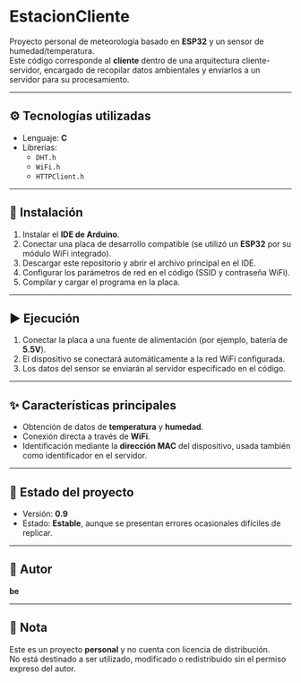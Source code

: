 # EstacionCliente

Proyecto personal de meteorología basado en **ESP32** y un sensor de humedad/temperatura.  
Este código corresponde al **cliente** dentro de una arquitectura cliente-servidor, encargado de recopilar datos ambientales y enviarlos a un servidor para su procesamiento.

---

## ⚙️ Tecnologías utilizadas

- Lenguaje: **C**
- Librerías:
  - `DHT.h`
  - `WiFi.h`
  - `HTTPClient.h`

---

## 🚀 Instalación

1. Instalar el **IDE de Arduino**.  
2. Conectar una placa de desarrollo compatible (se utilizó un **ESP32** por su módulo WiFi integrado).  
3. Descargar este repositorio y abrir el archivo principal en el IDE.  
4. Configurar los parámetros de red en el código (SSID y contraseña WiFi).  
5. Compilar y cargar el programa en la placa.  

---

## ▶️ Ejecución

1. Conectar la placa a una fuente de alimentación (por ejemplo, batería de **5.5V**).  
2. El dispositivo se conectará automáticamente a la red WiFi configurada.  
3. Los datos del sensor se enviarán al servidor especificado en el código.  

---

## ✨ Características principales

- Obtención de datos de **temperatura** y **humedad**.  
- Conexión directa a través de **WiFi**.  
- Identificación mediante la **dirección MAC** del dispositivo, usada también como identificador en el servidor.  

---

## 📌 Estado del proyecto

- Versión: **0.9**  
- Estado: **Estable**, aunque se presentan errores ocasionales difíciles de replicar.  

---

## 👤 Autor

**be**

---

## 📜 Nota

Este es un proyecto **personal** y no cuenta con licencia de distribución.  
No está destinado a ser utilizado, modificado o redistribuido sin el permiso expreso del autor.
